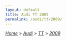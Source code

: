 ```yaml
---
layout: default
title: Audi TT 2009
permalink: /audi/tt/2009/
---
```

[*Home*](/) > [*Audi*](/audi/) > [*TT*](/audi/tt/) > [*2009*](/audi/tt/2009/)
